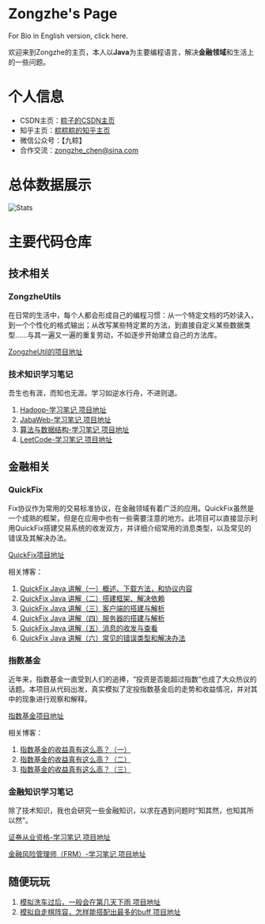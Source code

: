 # Zongzhe's Page #

For Bio in English version, click here.

欢迎来到Zongzhe的主页，本人以**Java**为主要编程语言，解决**金融领域**和生活上的一些问题。

# 个人信息 #
- CSDN主页：[粽子的CSDN主页](https://blog.csdn.net/zongziczz)
- 知乎主页：[粽粽粽的知乎主页](https://www.zhihu.com/people/ZongZiJun)
- 微信公众号：【九粽】
- 合作交流：[zongzhe_chen@sina.com](mailto:zongzhe_chen@sina.com)

# 总体数据展示 #

![Stats](https://github-readme-stats.vercel.app/api?username=zongzhec)

# 主要代码仓库 #

## 技术相关 ##

### ZongzheUtils ###

在日常的生活中，每个人都会形成自己的编程习惯：从一个特定文档的巧妙读入，到一个个性化的格式输出；从改写某些特定累的方法，到直接自定义某些数据类型……与其一遍又一遍的重复劳动，不如逐步开始建立自己的方法库。

[ZongzheUtil的项目地址](https://github.com/zongzhec/ZongzheUtils)


### 技术知识学习笔记 ###

吾生也有涯，而知也无涯。学习如逆水行舟，不进则退。

1. [Hadoop-学习笔记 项目地址](https://github.com/zongzhec/HadoopPractise)
2. [JabaWeb-学习笔记 项目地址](https://github.com/zongzhec/JavaWebPractise)
3. [算法与数据结构-学习笔记 项目地址](https://github.com/zongzhec/AlgoPractise)
4. [LeetCode-学习笔记 项目地址](https://github.com/zongzhec/LeetCodePractise)


## 金融相关 ##

### QuickFix ###

Fix协议作为常用的交易标准协议，在金融领域有着广泛的应用。QuickFix虽然是一个成熟的框架，但是在应用中也有一些需要注意的地方。此项目可以直接显示利用QuickFix搭建交易系统的收发双方，并详细介绍常用的消息类型，以及常见的错误及其解决办法。

[QuickFix项目地址](https://github.com/zongzhec/QuickFixPractise)

相关博客：

1. [QuickFix Java 讲解（一）概述、下载方法，和协议内容](https://blog.csdn.net/zongziczz/article/details/108565222)
2. [QuickFix Java 讲解（二）搭建框架、解决依赖](https://blog.csdn.net/zongziczz/article/details/108589057)
3. [QuickFix Java 讲解（三）客户端的搭建与解析](https://blog.csdn.net/zongziczz/article/details/108652566)
4. [QuickFix Java 讲解（四）服务器的搭建与解析](https://blog.csdn.net/zongziczz/article/details/108681479)
5. [QuickFix Java 讲解（五）消息的收发与查看](https://blog.csdn.net/zongziczz/article/details/109512516)
6. [QuickFix Java 讲解（六）常见的错误类型和解决办法](https://blog.csdn.net/zongziczz/article/details/109674905)


### 指数基金 ###

近年来，指数基金一直受到人们的追捧，“投资是否能超过指数”也成了大众热议的话题。本项目从代码出发，真实模拟了定投指数基金后的走势和收益情况，并对其中的现象进行观察和解释。

[指数基金项目地址](https://github.com/zongzhec/indexProfit)

相关博客：

1. [指数基金的收益真有这么高？（一）](https://zhuanlan.zhihu.com/p/31784811)
2. [指数基金的收益真有这么高？（二）](https://zhuanlan.zhihu.com/p/31784892)
3. [指数基金的收益真有这么高？（三）](https://zhuanlan.zhihu.com/p/85442189)


### 金融知识学习笔记 ###

除了技术知识，我也会研究一些金融知识，以求在遇到问题时“知其然，也知其所以然”。

[证券从业资格-学习笔记 项目地址](https://github.com/zongzhec/SAC-Learning-Notes)

[金融风险管理师（FRM）-学习笔记 项目地址](https://github.com/zongzhec/FRM-Learning-Notes)


## 随便玩玩 ##

1. [模拟洗车过后，一般会在第几天下雨 项目地址](https://github.com/zongzhec/WashCar)
2. [模拟自走棋阵容，怎样能搭配出最多的buff 项目地址](https://github.com/zongzhec/Autochess)

